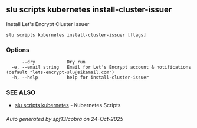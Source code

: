 ## slu scripts kubernetes install-cluster-issuer

Install Let's Encrypt Cluster Issuer

```
slu scripts kubernetes install-cluster-issuer [flags]
```

### Options

```
      --dry            Dry run
  -e, --email string   Email for Let's Encrypt account & notifications (default "lets-encrypt-slu@sikamail.com")
  -h, --help           help for install-cluster-issuer
```

### SEE ALSO

* [slu scripts kubernetes](slu_scripts_kubernetes.md)	 - Kubernetes Scripts

###### Auto generated by spf13/cobra on 24-Oct-2025

